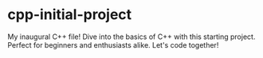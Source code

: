 # cpp-initial-project
My inaugural C++ file! Dive into the basics of C++ with this starting project. Perfect for beginners and enthusiasts alike. Let's code together!
